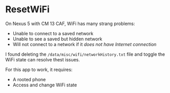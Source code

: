 # ResetWiFi

On Nexus 5 with CM 13 CAF, WiFi has many strang problems:

- Unable to connect to a saved network
- Unable to see a saved but hidden network
- Will not connect to a network if it *does not have Internet connection*

I found deleting the `/data/misc/wifi/networkHistory.txt` file and toggle the WiFi state can resolve thest issues.

For this app to work, it requires:

- A rooted phone
- Access and change WiFi state
